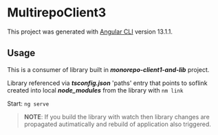 # MultirepoClient3

This project was generated with [Angular CLI](https://github.com/angular/angular-cli) version 13.1.1.

## Usage
This is a consumer of library built in **_monorepo-client1-and-lib_** project.

Library referenced via **_tsconfig.json_** 'paths' entry that points to soflink created into local **_node_modules_** from the library with `nm link`

Start: `ng serve`

> **NOTE**: If you build the library with watch then library changes are propagated autimatically
> and rebuild of application also triggered. 
